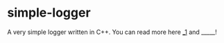 # simple-logger
A very simple logger written in C++.
You can read more here [_1](https://marianogonzalezn.wordpress.com/2016/02/20/variadic-templates-concat/) and _____!